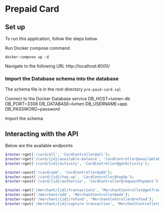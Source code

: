 # Prepaid Card

## Set up
To run this application, follow the steps below

Run Docker compose command

```shell
docker-compose up -d
```

Navigate to the following URL
http://localhost:8000/

### Import the Database schema into the database
The schema file is in the root directory `pre-paid-card.sql`

Connect to the Docker Database service
DB_HOST=lumen-db
DB_PORT=3308
DB_DATABASE=lumen
DB_USERNAME=app
DB_PASSWORD=password

Import the schema

## Interacting with the API
Below are the available endpoints

```php
$router->get('/card/all', 'CardController@all');
$router->get('/card/{id}/available-balance', 'CardController@availableBalance');
$router->get('/card/{id}/activity', 'CardController@getActivity');

$router->post('/card/add', 'CardController@add');
$router->post('/card/{id}/top-up', 'CardController@topUp');
$router->post('/card/{id}/authorize', 'CardController@requestPayment');

$router->get('/merchant/{id}/transactions', 'MerchantController@getTransactions');
$router->post('/merchant/add', 'MerchantController@add');
$router->post('/merchant/{id}/refund', 'MerchantController@refund');
$router->put('/merchant/{id}/capture-transaction', 'MerchantController@capture');

```
